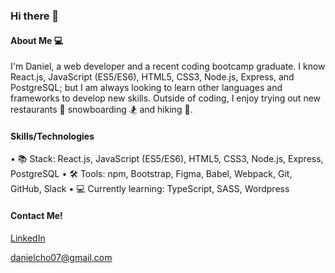 ### Hi there 👋

#### About Me :computer:

I'm Daniel, a web developer and a recent coding bootcamp graduate. I know React.js, JavaScript (ES5/ES6), HTML5, CSS3, Node.js, Express, and PostgreSQL; but I am always looking to learn other languages and frameworks to develop new skills.  Outside of coding, I enjoy trying out new restaurants :fork_and_knife: snowboarding :snowboarder: and hiking 🥾.

#### Skills/Technologies

• :books: Stack: React.js, JavaScript (ES5/ES6), HTML5, CSS3, Node.js, Express, PostgreSQL
• 🛠 Tools: npm, Bootstrap, Figma, Babel, Webpack, Git, GitHub, Slack
• 💻 Currently learning: TypeScript, SASS, Wordpress

#### Contact Me!

[LinkedIn](https://www.linkedin.com/in/daniel-cho1/)

[danielcho07@gmail.com](mailto:danielcho07@gmail.com)
